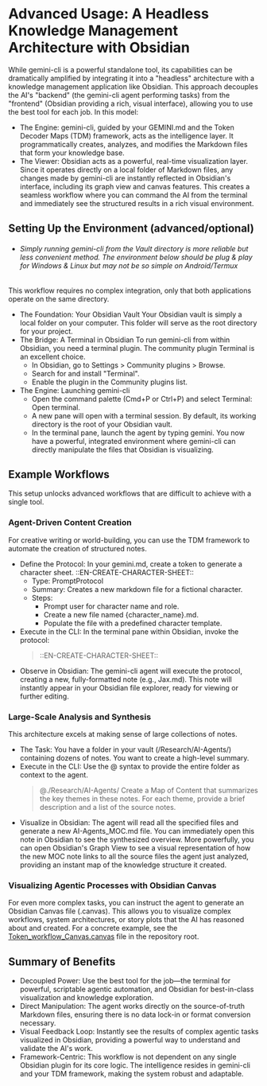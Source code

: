 # Advanced Usage: A Headless Knowledge Management Architecture with Obsidian
While gemini-cli is a powerful standalone tool, its capabilities can be dramatically amplified by integrating it into a "headless" architecture with a knowledge management application like Obsidian. This approach decouples the AI's "backend" (the gemini-cli agent performing tasks) from the "frontend" (Obsidian providing a rich, visual interface), allowing you to use the best tool for each job.
In this model:
 * The Engine: gemini-cli, guided by your GEMINI.md and the Token Decoder Maps (TDM) framework, acts as the intelligence layer. It programmatically creates, analyzes, and modifies the Markdown files that form your knowledge base.
 * The Viewer: Obsidian acts as a powerful, real-time visualization layer. Since it operates directly on a local folder of Markdown files, any changes made by gemini-cli are instantly reflected in Obsidian's interface, including its graph view and canvas features.
This creates a seamless workflow where you can command the AI from the terminal and immediately see the structured results in a rich visual environment.
## Setting Up the Environment (advanced/optional)
+ ###### Simply running gemini-cli from the Vault directory is more reliable but less convenient method.  The environment below should be plug & play for Windows & Linux but may not be so simple on Android/Termux

This workflow requires no complex integration, only that both applications operate on the same directory.
 * The Foundation: Your Obsidian Vault
   Your Obsidian vault is simply a local folder on your computer. This folder will serve as the root directory for your project.
 * The Bridge: A Terminal in Obsidian
   To run gemini-cli from within Obsidian, you need a terminal plugin. The community plugin Terminal is an excellent choice.
   * In Obsidian, go to Settings > Community plugins > Browse.
   * Search for and install "Terminal".
   * Enable the plugin in the Community plugins list.
 * The Engine: Launching gemini-cli
   * Open the command palette (Cmd+P or Ctrl+P) and select Terminal: Open terminal.
   * A new pane will open with a terminal session. By default, its working directory is the root of your Obsidian vault.
   * In the terminal pane, launch the agent by typing gemini.
You now have a powerful, integrated environment where gemini-cli can directly manipulate the files that Obsidian is visualizing.
## Example Workflows
This setup unlocks advanced workflows that are difficult to achieve with a single tool.
### Agent-Driven Content Creation
For creative writing or world-building, you can use the TDM framework to automate the creation of structured notes.
 * Define the Protocol: In your gemini.md, create a token to generate a character sheet.
   ::EN-CREATE-CHARACTER-SHEET::
   * Type: PromptProtocol
   * Summary: Creates a new markdown file for a fictional character.
   * Steps:
     * Prompt user for character name and role.
     * Create a new file named {character_name}.md.
     * Populate the file with a predefined character template.
 * Execute in the CLI: In the terminal pane within Obsidian, invoke the protocol:
   > ::EN-CREATE-CHARACTER-SHEET::
 * Observe in Obsidian: The gemini-cli agent will execute the protocol, creating a new, fully-formatted note (e.g., Jax.md). This note will instantly appear in your Obsidian file explorer, ready for viewing or further editing.
### Large-Scale Analysis and Synthesis
This architecture excels at making sense of large collections of notes.
 * The Task: You have a folder in your vault (/Research/AI-Agents/) containing dozens of notes. You want to create a high-level summary.
 * Execute in the CLI: Use the @ syntax to provide the entire folder as context to the agent.
   > @./Research/AI-Agents/ Create a Map of Content that summarizes the key themes in these notes. For each theme, provide a brief description and a list of the source notes.
 * Visualize in Obsidian: The agent will read all the specified files and generate a new AI-Agents_MOC.md file. You can immediately open this note in Obsidian to see the synthesized overview. More powerfully, you can open Obsidian's Graph View to see a visual representation of how the new MOC note links to all the source files the agent just analyzed, providing an instant map of the knowledge structure it created.
### Visualizing Agentic Processes with Obsidian Canvas
For even more complex tasks, you can instruct the agent to generate an Obsidian Canvas file (.canvas). This allows you to visualize complex workflows, system architectures, or story plots that the AI has reasoned about and created. For a concrete example, see the [Token_workflow_Canvas.canvas](../Token_workflow_Canvas.canvas) file in the repository root.
## Summary of Benefits
 * Decoupled Power: Use the best tool for the job—the terminal for powerful, scriptable agentic automation, and Obsidian for best-in-class visualization and knowledge exploration.
 * Direct Manipulation: The agent works directly on the source-of-truth Markdown files, ensuring there is no data lock-in or format conversion necessary.
 * Visual Feedback Loop: Instantly see the results of complex agentic tasks visualized in Obsidian, providing a powerful way to understand and validate the AI's work.
 * Framework-Centric: This workflow is not dependent on any single Obsidian plugin for its core logic. The intelligence resides in gemini-cli and your TDM framework, making the system robust and adaptable.

